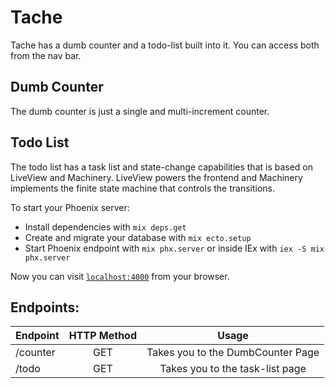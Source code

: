 # Tache
Tache has a dumb counter and a todo-list built into it. You can access both from the nav bar.

## Dumb Counter
The dumb counter is just a single and multi-increment counter.

## Todo List
The todo list has a task list and state-change capabilities that is based on LiveView and Machinery. LiveView powers the frontend and Machinery implements the finite state machine that controls the transitions.

To start your Phoenix server:

  * Install dependencies with `mix deps.get`
  * Create and migrate your database with `mix ecto.setup`
  * Start Phoenix endpoint with `mix phx.server` or inside IEx with `iex -S mix phx.server`

Now you can visit [`localhost:4000`](http://localhost:4000) from your browser.

## Endpoints:

| Endpoint | HTTP Method | Usage |
| :---         |     :---:      |  :---: |
| /counter   | GET | Takes you to the DumbCounter Page  |
| /todo   | GET | Takes you to the task-list page  |
